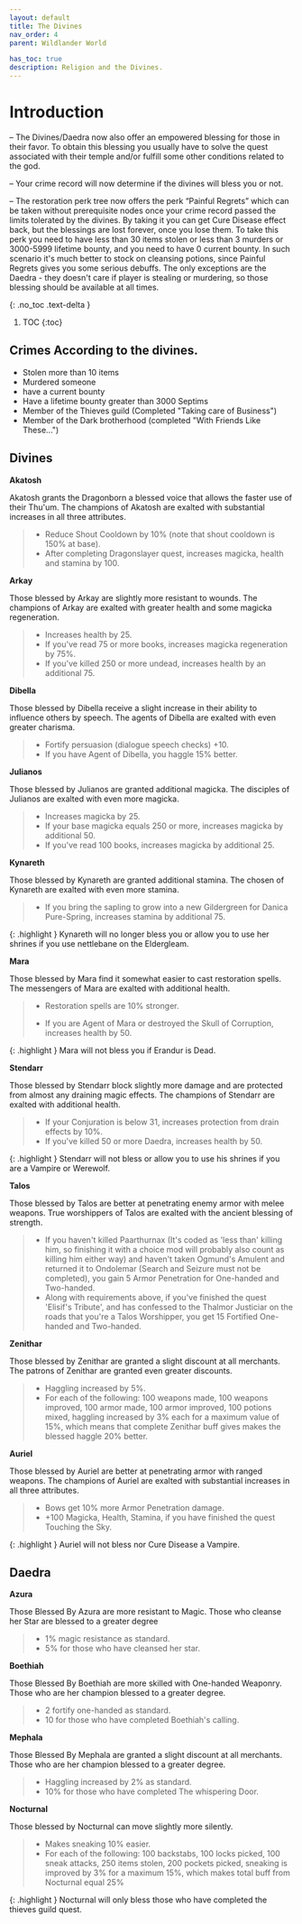 ```yaml
---
layout: default
title: The Divines
nav_order: 4
parent: Wildlander World

has_toc: true
description: Religion and the Divines.
---
```


# Introduction

– The Divines/Daedra now also offer an empowered blessing for those in their favor. To obtain this blessing you usually have to solve the quest associated with their temple and/or fulfill some other conditions related to the god.

– Your crime record will now determine if the divines will bless you or not.

– The restoration perk tree now offers the perk “Painful Regrets” which can be taken without prerequisite nodes once your crime record passed the limits tolerated by the divines. By taking it you can get Cure Disease effect back, but the blessings are lost forever, once you lose them. To take this perk you need to have less than 30 items stolen or less than 3 murders or 3000-5999 lifetime bounty, and you need to have 0 current bounty. In such scenario it's much better to stock on cleansing potions, since Painful Regrets gives you some serious debuffs. The only exceptions are the Daedra - they doesn't care if player is stealing or murdering, so those blessing should be available at all times.

{: .no_toc .text-delta }

1. TOC
{:toc}

## Crimes According to the divines.

* Stolen more than 10 items
* Murdered someone
* have a current bounty
* Have a lifetime bounty greater than 3000 Septims
* Member of the Thieves guild (Completed "Taking care of Business")
* Member of the Dark brotherhood (completed "With Friends Like These...")


## Divines

**Akatosh**

Akatosh grants the Dragonborn a blessed voice that allows the faster use of their Thu'um. The champions of Akatosh are exalted with substantial increases in all three attributes.

> * Reduce Shout Cooldown by 10% (note that shout cooldown is 150% at base).
> * After completing Dragonslayer quest, increases magicka, health and stamina by 100.

**Arkay**

Those blessed by Arkay are slightly more resistant to wounds. The champions of Arkay are exalted with greater health and some magicka regeneration.

> * Increases health by 25.
> * If you've read 75 or more books, increases magicka regeneration by 75%.
> * If you've killed 250 or more undead, increases health by an additional 75.

**Dibella**

Those blessed by Dibella receive a slight increase in their ability to influence others by speech. The agents of Dibella are exalted with even greater charisma.

> * Fortify persuasion (dialogue speech checks) +10.
> * If you have Agent of Dibella, you haggle 15% better.

**Julianos**

Those blessed by Julianos are granted additional magicka. The disciples of Julianos are exalted with even more magicka.

> * Increases magicka by 25.
> * If your base magicka equals 250 or more, increases magicka by additional 50.
> * If you've read 100 books, increases magicka by additional 25.

**Kynareth**

Those blessed by Kynareth are granted additional stamina. The chosen of Kynareth are exalted with even more stamina.

> * If you bring the sapling to grow into a new Gildergreen for Danica Pure-Spring, increases stamina by additional 75.

{: .highlight }
Kynareth will no longer bless you or allow you to use her shrines if you use nettlebane on the Eldergleam.

**Mara**

Those blessed by Mara find it somewhat easier to cast restoration spells. The messengers of Mara are exalted with additional health.

> * Restoration spells are 10% stronger.
>
> * If you are Agent of Mara or destroyed the Skull of Corruption, increases health by 50.

{: .highlight } 
Mara will not bless you if Erandur is Dead.

**Stendarr**

Those blessed by Stendarr block slightly more damage and are protected from almost any draining magic effects. The champions of Stendarr are exalted with additional health.

> * If your Conjuration is below 31, increases protection from drain effects by 10%.
> * If you've killed 50 or more Daedra, increases health by 50.

{: .highlight } 
Stendarr will not bless or allow you to use his shrines if you are a Vampire or Werewolf. 

**Talos**

Those blessed by Talos are better at penetrating enemy armor with melee weapons. True worshippers of Talos are exalted with the ancient blessing of strength.

> * If you haven't killed Paarthurnax (It's coded as 'less than' killing him, so finishing it with a choice mod will probably also count as killing him either way) and haven't taken Ogmund's Amulent and returned it to Ondolemar (Search and Seizure must not be completed), you gain 5 Armor Penetration for One-handed and Two-handed.
> * Along with requirements above, if you've finished the quest 'Elisif's Tribute', and has confessed to the Thalmor Justiciar on the roads that you're a Talos Worshipper, you get 15 Fortified One-handed and Two-handed.

**Zenithar**

Those blessed by Zenithar are granted a slight discount at all merchants. The patrons of Zenithar are granted even greater discounts.

> * Haggling increased by 5%.
> * For each of the following: 100 weapons made, 100 weapons improved, 100 armor made, 100 armor improved, 100 potions mixed, haggling increased by 3% each for a maximum value of 15%, which means that complete Zenithar buff gives makes the blessed haggle 20% better.

**Auriel**

Those blessed by Auriel are better at penetrating armor with ranged weapons. The champions of Auriel are exalted with substantial increases in all three attributes.

> * Bows get 10% more Armor Penetration damage.
> * +100 Magicka, Health, Stamina, if you have finished the quest Touching the Sky.

{: .highlight }
Auriel will not bless nor Cure Disease a Vampire.

## Daedra

**Azura**

Those Blessed By Azura are more resistant to Magic. Those who cleanse her Star are blessed to a greater degree

> * 1% magic resistance as standard.
> * 5% for those who have cleansed her star.

**Boethiah**


Those Blessed By Boethiah are more skilled with One-handed Weaponry. Those who are her champion blessed to a greater degree.

> * 2 fortify one-handed as standard.
> * 10 for those who have completed Boethiah's calling.

**Mephala**

Those Blessed By Mephala are granted a slight discount at all merchants. Those who are her champion blessed to a greater degree.

> * Haggling increased by 2% as standard.
> * 10% for those who have completed The whispering Door.


**Nocturnal**

Those blessed by Nocturnal can move slightly more silently.

> * Makes sneaking 10% easier.
> * For each of the following: 100 backstabs, 100 locks picked, 100 sneak attacks, 250 items stolen, 200 pockets picked, sneaking is improved by 3% for a maximum 15%, which makes total buff from Nocturnal equal 25%

{: .highlight }
Nocturnal will only bless those who have completed the thieves guild quest.
